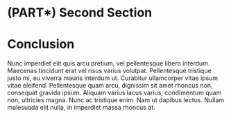 # (PART\*) Second Section

# Conclusion

Nunc imperdiet elit quis arcu pretium, vel pellentesque libero interdum. Maecenas tincidunt erat vel risus varius volutpat. Pellentesque tristique justo mi, eu viverra mauris interdum ut. Curabitur ullamcorper vitae ipsum vitae eleifend. Pellentesque quam arcu, dignissim sit amet rhoncus non, consequat gravida ipsum. Aliquam varius lacus varius, condimentum quam non, ultricies magna. Nunc ac tristique enim. Nam ut dapibus lectus. Nullam malesuada elit nulla, in imperdiet massa rhoncus at.
